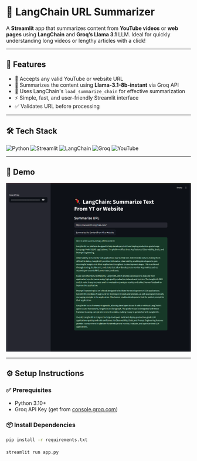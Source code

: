 # 🦜 LangChain URL Summarizer

A **Streamlit** app that summarizes content from **YouTube videos** or **web pages** using **LangChain** and **Groq’s Llama 3.1** LLM. Ideal for quickly understanding long videos or lengthy articles with a click!

---

## 🚀 Features

- 🔗 Accepts any valid YouTube or website URL
- 🤖 Summarizes the content using **Llama-3.1-8b-instant** via Groq API
- 🧠 Uses LangChain's `load_summarize_chain` for effective summarization
- ⚡ Simple, fast, and user-friendly Streamlit interface
- ✅ Validates URL before processing

---

## 🛠️ Tech Stack

![Python](https://img.shields.io/badge/Python-3776AB?style=for-the-badge&logo=python&logoColor=white)
![Streamlit](https://img.shields.io/badge/Streamlit-FF4B4B?style=for-the-badge&logo=streamlit&logoColor=white)
![LangChain](https://img.shields.io/badge/LangChain-00A67E?style=for-the-badge)
![Groq](https://img.shields.io/badge/Groq-111111?style=for-the-badge)
![YouTube](https://img.shields.io/badge/YouTube-FF0000?style=for-the-badge&logo=youtube&logoColor=white)

---

## 📸 Demo

![App Screenshot](./app.png)

---

## ⚙️ Setup Instructions

### ✅ Prerequisites

- Python 3.10+
- Groq API Key (get from [console.groq.com](https://console.groq.com/))

### 📦 Install Dependencies

```bash
pip install -r requirements.txt

streamlit run app.py
